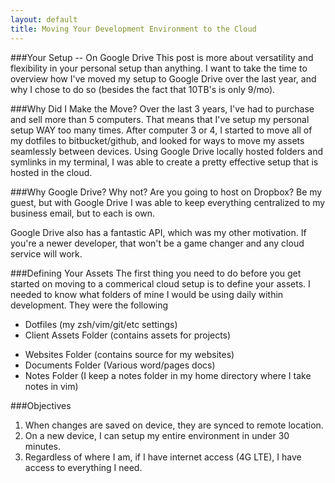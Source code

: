 ```yaml
---
layout: default
title: Moving Your Development Environment to the Cloud 
---
```


###Your Setup -- On Google Drive
This post is more about versatility and flexibility in your personal setup than anything. I want to take the time to overview how I've moved my setup to Google Drive over the last year, and why I chose to do so (besides the fact that 10TB's is only 9/mo).

###Why Did I Make the Move?
Over the last 3 years, I've had to purchase and sell more than 5 computers. That means that I've setup my personal setup WAY too many times. After computer 3 or 4, I started to move all of my dotfiles to bitbucket/github, and looked for ways to move my assets seamlessly between devices. Using Google Drive locally hosted folders and symlinks in my terminal, I was able to create a pretty effective setup that is hosted in the cloud.

###Why Google Drive?
Why not? Are you going to host on Dropbox? Be my guest, but with Google Drive I was able to keep everything centralized to my business email, but to each is own. 

Google Drive also has a fantastic API, which was my other motivation. If you're a newer developer, that won't be a game changer and any cloud service will work.

###Defining Your Assets
The first thing you need to do before you get started on moving to a commerical cloud setup is to define your assets. I needed to know what folders of mine I would be using daily within development. They were the following

+ Dotfiles (my zsh/vim/git/etc settings) 
+ Client Assets Folder (contains assets for projects)
* Websites Folder (contains source for my websites)
* Documents Folder (Various word/pages docs)
* Notes Folder (I keep a notes folder in my home directory where I take notes in vim)

###Objectives
1. When changes are saved on device, they are synced to remote location.
2. On a new device, I can setup my entire environment in under 30 minutes.
3. Regardless of where I am, if I have internet access (4G LTE), I have access to everything I need.



